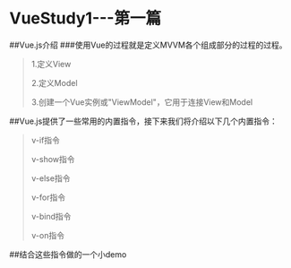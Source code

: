 # VueStudy1---第一篇
##Vue.js介绍
###使用Vue的过程就是定义MVVM各个组成部分的过程的过程。
>1.定义View
>
>2.定义Model
>
>3.创建一个Vue实例或"ViewModel"，它用于连接View和Model
>

##Vue.js提供了一些常用的内置指令，接下来我们将介绍以下几个内置指令：
 > v-if指令
 >
  > v-show指令
   >
  > v-else指令
   >
  > v-for指令
   >
  > v-bind指令
   >
  > v-on指令   
   
##结合这些指令做的一个小demo
